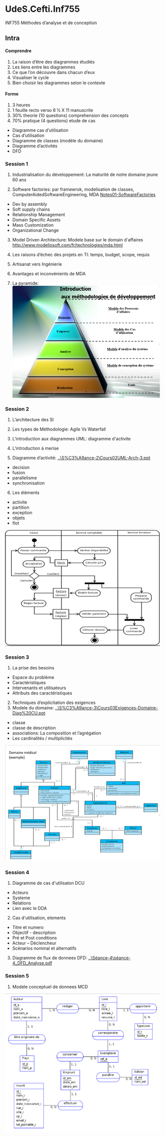 # UdeS.Cefti.Inf755

INF755 Méthodes d’analyse et de conception

## Intra

#### Comprendre

1. La raison d’être des diagrammes étudiés
2. Les liens entre les diagrammes
3. Ce que l’on découvre dans chacun d’eux
4. Visualiser le cycle
5. Bien choisir les diagrammes selon le contexte

#### Forme

1. 3 heures
2. 1 feuille recto verso 8 ½ X 11 manuscrite
3. 30% theorie (10 questions) comprehension des concepts
4. 70% pratique (4 questions) etude de cas
* Diagramme cas d’utilisation
* Cas d’utilisation
* Diagramme de classes (modèle du domaine)
* Diagramme d’activités
* DFD

### Session 1

1. Industrialisation du développement: La maturité de notre domaine jeune 60 ans

2. Software factories: par framewrok, modelisation de classes, ComputerAidedSoftwareEngineering, MDA
    [Notes01-SoftwareFactories](https://github.com/enriqueescobar-askida/UdeS.Cefti.Inf755/blob/master/Week01/Notes01-SoftwareFactories_p16_greenfield.pdf)
* Dev by assembly
* Soft supply chains
* Relationship Management
* Domain Specific Assets
* Mass Customization
* Organizational Change

3. Model Driven Architecture: Modele base sur le domain d'affaires <http://www.modeliosoft.com/fr/technologies/mda.html>

4. Les raisons d’échec des projets en TI: temps, budget, scope, requis

5. Artisanat vers Ingénierie

6. Avantages et inconvénients de MDA

7. La pyramide: ![Pyramide](https://github.com/enriqueescobar-askida/UdeS.Cefti.Inf755/blob/master/Week06/Week06-Sceance1_pyramide.png)

### Session 2

1. L’architecture des SI

2. Les types de Méthodologie: Agile Vs Waterfall

3. L’introduction aux diagrammes UML: diagramme d'activite

4. L’introduction à merise

5. Diagramme d’activité: [..\S%C3%A9ance-2\Cours02UML-Arch-3.ppt](https://github.com/enriqueescobar-askida/UdeS.Cefti.Inf755/blob/master/Week02/Notes02-Architecture_SI.pdf)
* decision
* fusion
* parallelisme
* synchronisation

6. Les éléments
* activite
* partition
* exception
* objets
* flot

![Diagramme Activite-DDA](https://github.com/enriqueescobar-askida/UdeS.Cefti.Inf755/blob/master/Week06/Week06-Sceance2_diag-activite.png)

### Session 3

1. La prise des besoins
* Espace du problème
* Caractéristiques
* Intervenants et utilisateurs
* Attributs des caractéristiques
2. Techniques d’explicitation des exigences
3. Modele du domaine: [..\S%C3%A9ance-3\Cours03Exigences-Domaine-Diag%20CU.ppt](https://github.com/enriqueescobar-askida/UdeS.Cefti.Inf755/blob/master/Week03/Notes03.pdf)
* classe
* classe de description
* associations: La composition et l’agrégation
* Les cardinalités / multiplicités

![Modele du domaine-MDD](https://github.com/enriqueescobar-askida/UdeS.Cefti.Inf755/blob/master/Week06/Week06-Sceance3_modele-domaine.png)

### Session 4

1. Diagramme de cas d'utilisaton DCU
* Acteurs
* Systeme
* Relations
* Lien avec le DDA
2. Cas d'utilisation, elements
* Titre et numero
* Objectif - description
* Pré et Post conditions
* Acteur – Déclencheur
* Scénarios nominal et alternatifs
3. Diagramme de flux de donnees DFD:
    [..\Séance-4\séance-4_DFD_Analyse.pdf](https://github.com/enriqueescobar-askida/UdeS.Cefti.Inf755/blob/master/Week04/Notes04-Analyse_DFD.pdf)

### Session 5

1. Modele conceptuel de donnees MCD

![Modele conceptuel de donnees-MCD](https://github.com/enriqueescobar-askida/UdeS.Cefti.Inf755/blob/master/Week06/Week06-Sceance5_modele-conceptuel-donnes.png)